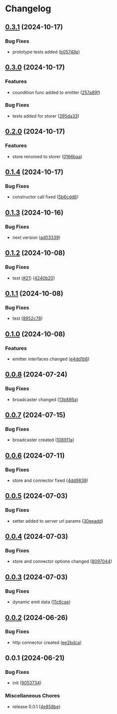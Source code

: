 # Changelog

## [0.3.1](https://github.com/ksv90/decorators/compare/v0.3.0...v0.3.1) (2024-10-17)


### Bug Fixes

* prototype tests added ([b05748e](https://github.com/ksv90/decorators/commit/b05748e0db88efa1ab40e29631f2c4b367f52322))

## [0.3.0](https://github.com/ksv90/decorators/compare/v0.2.0...v0.3.0) (2024-10-17)


### Features

* coundition func added to emitter ([257a89f](https://github.com/ksv90/decorators/commit/257a89f675c4606e6c636b36a7bcd6200ef01dd2))


### Bug Fixes

* tests added for storer ([395da33](https://github.com/ksv90/decorators/commit/395da337425083fdc2565f280294b20c8918f833))

## [0.2.0](https://github.com/ksv90/decorators/compare/v0.1.4...v0.2.0) (2024-10-17)


### Features

* store renomed to storer ([0166baa](https://github.com/ksv90/decorators/commit/0166baa314578556a066d0c604350750283dc563))

## [0.1.4](https://github.com/ksv90/decorators/compare/v0.1.3...v0.1.4) (2024-10-17)


### Bug Fixes

* constructor call fixed ([5b6cdd6](https://github.com/ksv90/decorators/commit/5b6cdd6a922bc5c8d34fcb27011156074d038390))

## [0.1.3](https://github.com/ksv90/decorators/compare/v0.1.2...v0.1.3) (2024-10-16)


### Bug Fixes

* next version ([ad03339](https://github.com/ksv90/decorators/commit/ad0333949127dd8de6495a8b055dc2c66dfd6309))

## [0.1.2](https://github.com/ksv90/decorators/compare/v0.1.1...v0.1.2) (2024-10-08)


### Bug Fixes

* test ([#21](https://github.com/ksv90/decorators/issues/21)) ([4240b20](https://github.com/ksv90/decorators/commit/4240b20e3b79f92a07261a4dc69770b337cfbdbd))

## [0.1.1](https://github.com/ksv90/decorators/compare/v0.1.0...v0.1.1) (2024-10-08)


### Bug Fixes

* test ([8952c78](https://github.com/ksv90/decorators/commit/8952c7878ea45cabeb4074f0e445d388f7a169d7))

## [0.1.0](https://github.com/ksv90/decorators/compare/v0.0.8...v0.1.0) (2024-10-08)


### Features

* emitter interfaces changed ([e4dd1b6](https://github.com/ksv90/decorators/commit/e4dd1b69d3a99817230221e729739667467e5634))

## [0.0.8](https://github.com/ksv90/decorators/compare/v0.0.7...v0.0.8) (2024-07-24)


### Bug Fixes

* broadcaster changed ([13b886a](https://github.com/ksv90/decorators/commit/13b886a13d4d41e889a0487f7cfbfec7b8d7be01))

## [0.0.7](https://github.com/ksv90/decorators/compare/v0.0.6...v0.0.7) (2024-07-15)


### Bug Fixes

* broadcaster created ([108911a](https://github.com/ksv90/decorators/commit/108911a5ea0070bff65537b35c8543d567d5109e))

## [0.0.6](https://github.com/ksv90/decorators/compare/v0.0.5...v0.0.6) (2024-07-11)


### Bug Fixes

* store and connector fixed ([4dd9839](https://github.com/ksv90/decorators/commit/4dd9839d548c837e68b4f74928f6b39c5c5a5cf1))

## [0.0.5](https://github.com/ksv90/decorators/compare/v0.0.4...v0.0.5) (2024-07-03)


### Bug Fixes

* setter added to server url params ([30eeadd](https://github.com/ksv90/decorators/commit/30eeaddf20c46b026fb6d9b87b3d03eb53de0da3))

## [0.0.4](https://github.com/ksv90/decorators/compare/v0.0.3...v0.0.4) (2024-07-03)


### Bug Fixes

* store and connector options changed ([8097044](https://github.com/ksv90/decorators/commit/809704443935e3a4964ea21447d23908cc9ae614))

## [0.0.3](https://github.com/ksv90/decorators/compare/v0.0.2...v0.0.3) (2024-07-03)


### Bug Fixes

* dynamic emit data ([11c6cae](https://github.com/ksv90/decorators/commit/11c6cae92ca194b52e7a97f0b3d623a3d38790ed))

## [0.0.2](https://github.com/ksv90/decorators/compare/v0.0.1...v0.0.2) (2024-06-26)


### Bug Fixes

* http connector created ([ee2bdca](https://github.com/ksv90/decorators/commit/ee2bdca5af63e652093526c00654c7ed095a77c7))

## 0.0.1 (2024-06-21)


### Bug Fixes

* init ([9053734](https://github.com/ksv90/decorators/commit/9053734e339c718ede11f9208069b8105ca9f5ad))


### Miscellaneous Chores

* release 0.0.1 ([4e858be](https://github.com/ksv90/decorators/commit/4e858be0f7b1641bcd8c0488819e3b249fb9171c))
